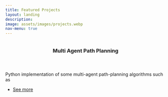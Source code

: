 ```yaml
---
title: Featured Projects
layout: landing
description:
image: assets/images/projects.webp
nav-menu: true
---
```


<!-- Main -->
<div id="main">

<!-- One -->
<!-- <section id="one">
	<div class="inner">
		<header class="major">
			<h2>Sed amet aliquam</h2>
		</header>
		<p>Nullam et orci eu lorem consequat tincidunt vivamus et sagittis magna sed nunc rhoncus condimentum sem. In efficitur ligula tate urna. Maecenas massa vel lacinia pellentesque lorem ipsum dolor. Nullam et orci eu lorem consequat tincidunt. Vivamus et sagittis libero. Nullam et orci eu lorem consequat tincidunt vivamus et sagittis magna sed nunc rhoncus condimentum sem. In efficitur ligula tate urna.</p>
	</div>
</section> -->

<!-- Two -->
<section id="two" class="spotlights">
	<section>
		<a href="https://atb033.github.io/multi_agent_path_planning/" class="image">
			<img src="{% link assets/images/nmpc_1.gif %}" alt="" data-position="center center" />
		</a>
		<div class="content">
			<div class="inner">
				<header class="major">
					<h3>Multi Agent Path Planning</h3>
				</header>
				<p>Python implementation of some multi-agent path-planning algorithms such as </p>
				<ul class="actions">
					<li><a href="https://atb033.github.io/multi_agent_path_planning/" class="button">See more</a></li>
				</ul>
			</div>
		</div>
	</section>
</section>

</div>

